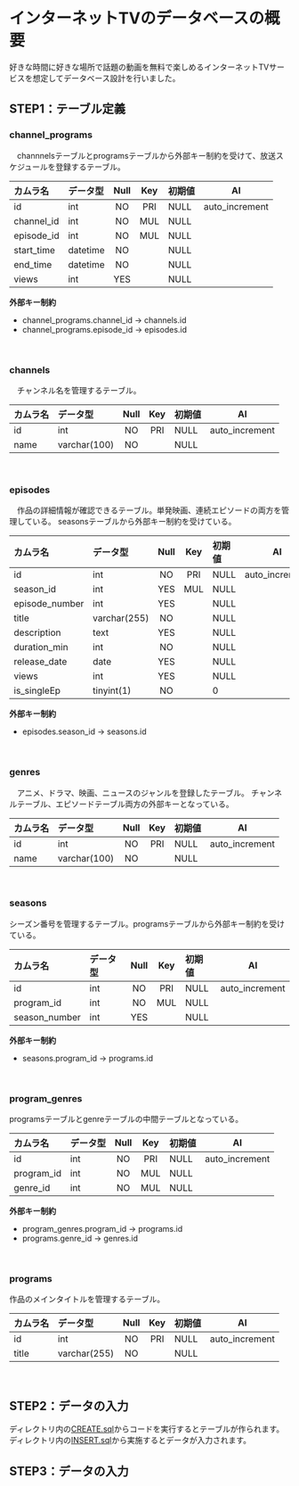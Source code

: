 # インターネットTVのデータベースの概要

好きな時間に好きな場所で話題の動画を無料で楽しめるインターネットTVサービスを想定してデータベース設計を行いました。

## STEP1：テーブル定義

### channel_programs
　channnelsテーブルとprogramsテーブルから外部キー制約を受けて、放送スケジュールを登録するテーブル。　

| カムラ名  | データ型   | Null | Key | 初期値 | AI |
|:---------|:---------|:-----:|:-----:|:----|:----:|
| id         | int      | NO   | PRI | NULL    | auto_increment |
| channel_id | int      | NO   | MUL | NULL    |                |
| episode_id | int      | NO   | MUL | NULL    |                |
| start_time | datetime | NO   |     | NULL    |                |
| end_time   | datetime | NO   |     | NULL    |                |
| views      | int      | YES  |     | NULL    |                |

**外部キー制約**<br>
- channel_programs.channel_id -> channels.id
- channel_programs.episode_id -> episodes.id

<br>

### channels
　チャンネル名を管理するテーブル。

| カムラ名  | データ型   | Null | Key | 初期値 | AI |
|:---------|:---------|:-----:|:-----:|:----|:----:|
| id    | int          | NO   | PRI | NULL    | auto_increment |
| name  | varchar(100) | NO   |     | NULL    |                |

<br>

### episodes
　作品の詳細情報が確認できるテーブル。単発映画、連続エピソードの両方を管理している。
seasonsテーブルから外部キー制約を受けている。

| カムラ名  | データ型   | Null | Key | 初期値 | AI |
|:---------|:---------|:-----:|:-----:|:----|:----:|
| id             | int          | NO   | PRI | NULL    | auto_increment |
| season_id      | int          | YES  | MUL | NULL    |                |
| episode_number | int          | YES  |     | NULL    |                |
| title          | varchar(255) | NO   |     | NULL    |                |
| description    | text         | YES  |     | NULL    |                |
| duration_min   | int          | NO   |     | NULL    |                |
| release_date   | date         | YES  |     | NULL    |                |
| views          | int          | YES  |     | NULL    |                |
| is_singleEp    | tinyint(1)   | NO   |     | 0       |                |

**外部キー制約**<br>
- episodes.season_id -> seasons.id

<br>

### genres
　アニメ、ドラマ、映画、ニュースのジャンルを登録したテーブル。
チャンネルテーブル、エピソードテーブル両方の外部キーとなっている。

| カムラ名  | データ型   | Null | Key | 初期値 | AI |
|:---------|:---------|:-----:|:-----:|:----|:----:|
| id    | int          | NO   | PRI | NULL    | auto_increment |
| name  | varchar(100) | NO   |     | NULL    |                |

<br>

### seasons
シーズン番号を管理するテーブル。programsテーブルから外部キー制約を受けている。

| カムラ名  | データ型   | Null | Key | 初期値 | AI |
|:---------|:---------|:-----:|:-----:|:----|:----:|
| id            | int  | NO   | PRI | NULL    | auto_increment |
| program_id    | int  | NO   | MUL | NULL    |                |
| season_number | int  | YES  |     | NULL    |                |

**外部キー制約**<br>
- seasons.program_id -> programs.id

<br>

### program_genres
programsテーブルとgenreテーブルの中間テーブルとなっている。

| カムラ名  | データ型   | Null | Key | 初期値 | AI |
|:---------|:---------|:-----:|:-----:|:----|:----:|
| id         | int  | NO   | PRI | NULL    | auto_increment |
| program_id | int  | NO   | MUL | NULL    |                |
| genre_id   | int  | NO   | MUL | NULL    |                |

**外部キー制約**<br>
- program_genres.program_id -> programs.id
- programs.genre_id -> genres.id

<br>

### programs
作品のメインタイトルを管理するテーブル。

| カムラ名  | データ型   | Null | Key | 初期値 | AI |
|:---------|:---------|:-----:|:-----:|:----|:----:|
| id    | int          | NO   | PRI | NULL    | auto_increment |
| title | varchar(255) | NO   |     | NULL    |                |

<br>


## STEP2：データの入力
ディレクトリ内の[CREATE.sql](https://github.com/mako-agawa/db-sql-internetTv/blob/main/CREATE.sql)からコードを実行するとテーブルが作られます。<br>ディレクトリ内の[INSERT.sql](https://github.com/mako-agawa/db-sql-internetTv/blob/main/INSERT.sql)から実施するとデータが入力されます。

## STEP3：データの入力
